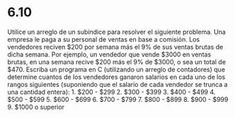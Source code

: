 # 6.10

Utilice un arreglo de un subíndice para resolver el siguiente problema. Una empresa le paga a su personal de ventas en base a comisión. Los vendedores reciven $200 por semana más el 9% de sus ventas brutas de dicha semana. Por ejemplo, un vendedor que vende $3000 en ventas brutas, en una semana recive $200 más el 9% de $3000, o sea un total de $470. Escriba un programa en C (utilizando un arreglo de contadores) que determine cuantos de los vendedores ganaron salarios en cada uno de los rangos siguientes (suponiendo que el salario de cada vendedor se trunca a una cantidad entera):
		1. $200 - $299
		2. $300 - $399
		3. $400 - $499
		4. $500 - $599
		5. $600 - $699
		6. $700 - $799
		7. $800 - $899
		8. $900 - $999
		9. $1000 o superior
